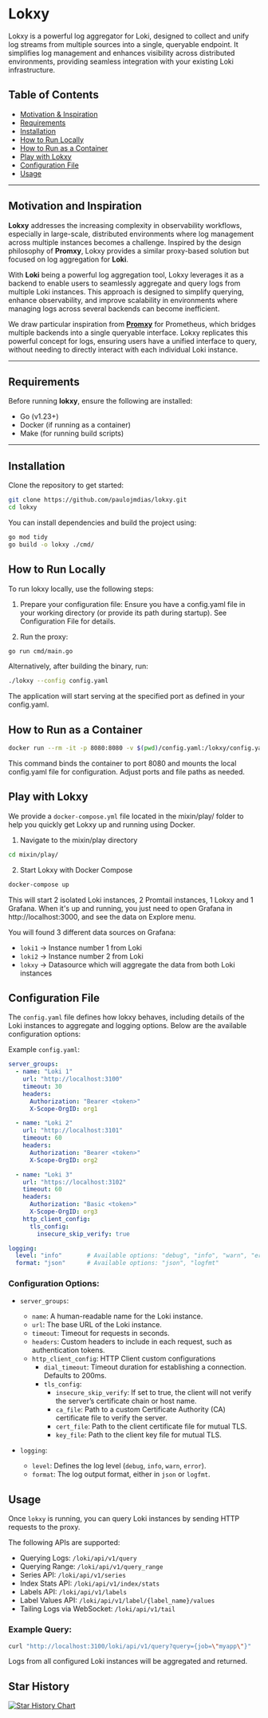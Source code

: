 # Lokxy
Lokxy is a powerful log aggregator for Loki, designed to collect and unify log streams from multiple sources into a single, queryable endpoint. It simplifies log management and enhances visibility across distributed environments, providing seamless integration with your existing Loki infrastructure.

## Table of Contents
- [Motivation & Inspiration](#motivation-and-inspiration)
- [Requirements](#requirements)
- [Installation](#installation)
- [How to Run Locally](#how-to-run-locally)
- [How to Run as a Container](#how-to-run-as-a-container)
- [Play with Lokxy](#play-with-lokxy)
- [Configuration File](#configuration-file)
- [Usage](#usage)

---

## Motivation and Inspiration

**Lokxy** addresses the increasing complexity in observability workflows, especially in large-scale, distributed environments where log management across multiple instances becomes a challenge. Inspired by the design philosophy of **Promxy**, Lokxy provides a similar proxy-based solution but focused on log aggregation for **Loki**.

With **Loki** being a powerful log aggregation tool, Lokxy leverages it as a backend to enable users to seamlessly aggregate and query logs from multiple Loki instances. This approach is designed to simplify querying, enhance observability, and improve scalability in environments where managing logs across several backends can become inefficient.

We draw particular inspiration from **[Promxy](https://github.com/jacksontj/promxy)** for Prometheus, which bridges multiple backends into a single queryable interface. Lokxy replicates this powerful concept for logs, ensuring users have a unified interface to query, without needing to directly interact with each individual Loki instance.

---

## Requirements
Before running **lokxy**, ensure the following are installed:

- Go (v1.23+)
- Docker (if running as a container)
- Make (for running build scripts)

---

## Installation

Clone the repository to get started:

```bash
git clone https://github.com/paulojmdias/lokxy.git
cd lokxy
```

You can install dependencies and build the project using:

```bash
go mod tidy
go build -o lokxy ./cmd/
```

## How to Run Locally

To run lokxy locally, use the following steps:

1. Prepare your configuration file:
Ensure you have a config.yaml file in your working directory (or provide its path during startup). See Configuration File for details.

2. Run the proxy:

```bash
go run cmd/main.go
```

Alternatively, after building the binary, run:

```bash
./lokxy --config config.yaml
```

The application will start serving at the specified port as defined in your config.yaml.


## How to Run as a Container

```bash
docker run --rm -it -p 8080:8080 -v $(pwd)/config.yaml:/lokxy/config.yaml lokxy:latest lokxy --config /lokxy/config.yaml
```

This command binds the container to port 8080 and mounts the local config.yaml file for configuration. Adjust ports and file paths as needed.

## Play with Lokxy

We provide a `docker-compose.yml` file located in the mixin/play/ folder to help you quickly get Lokxy up and running using Docker.

1. Navigate to the mixin/play directory
```sh
cd mixin/play/
```

2. Start Lokxy with Docker Compose
```sh
docker-compose up
```

This will start 2 isolated Loki instances, 2 Promtail instances, 1 Lokxy and 1 Grafana. When it's up and running, you just need to open Grafana in http://localhost:3000, and see the data on Explore menu.

You will found 3 different data sources on Grafana:
* `loki1` -> Instance number 1 from Loki
* `loki2` -> Instance number 2 from Loki
* `lokxy` -> Datasource which will aggregate the data from both Loki instances

## Configuration File

The `config.yaml` file defines how lokxy behaves, including details of the Loki instances to aggregate and logging options. Below are the available configuration options:

Example `config.yaml`:

```yaml
server_groups:
  - name: "Loki 1"
    url: "http://localhost:3100"
    timeout: 30
    headers:
      Authorization: "Bearer <token>"
      X-Scope-OrgID: org1

  - name: "Loki 2"
    url: "http://localhost:3101"
    timeout: 60
    headers:
      Authorization: "Bearer <token>"
      X-Scope-OrgID: org2

  - name: "Loki 3"
    url: "https://localhost:3102"
    timeout: 60
    headers:
      Authorization: "Basic <token>"
      X-Scope-OrgID: org3
    http_client_config:
      tls_config:
        insecure_skip_verify: true

logging:
  level: "info"       # Available options: "debug", "info", "warn", "error"
  format: "json"      # Available options: "json", "logfmt"
```

### Configuration Options:

* `server_groups`:
    * `name`: A human-readable name for the Loki instance.
    * `url`: The base URL of the Loki instance.
    * `timeout`: Timeout for requests in seconds.
    * `headers`: Custom headers to include in each request, such as authentication tokens.
    * `http_client_config`: HTTP Client custom configurations
        * `dial_timeout`: Timeout duration for establishing a connection. Defaults to 200ms.
        * `tls_config`:
            * `insecure_skip_verify`: If set to true, the client will not verify the server’s certificate chain or host name.
            * `ca_file`: Path to a custom Certificate Authority (CA) certificate file to verify the server.
            * `cert_file`: Path to the client certificate file for mutual TLS.
            * `key_file`: Path to the client key file for mutual TLS.

* `logging`:
    * `level`: Defines the log level (`debug`, `info`, `warn`, `error`).
    * `format`: The log output format, either in `json` or `logfmt`.

## Usage

Once `lokxy` is running, you can query Loki instances by sending HTTP requests to the proxy.

The following APIs are supported:
* Querying Logs: `/loki/api/v1/query`
* Querying Range: `/loki/api/v1/query_range`
* Series API: `/loki/api/v1/series`
* Index Stats API: `/loki/api/v1/index/stats`
* Labels API: `/loki/api/v1/labels`
* Label Values API: `/loki/api/v1/label/{label_name}/values`
* Tailing Logs via WebSocket: `/loki/api/v1/tail`

### Example Query:

```bash
curl "http://localhost:3100/loki/api/v1/query?query={job=\"myapp\"}"
```

Logs from all configured Loki instances will be aggregated and returned.

## Star History

[![Star History Chart](https://api.star-history.com/svg?repos=paulojmdias/lokxy&type=Date)](https://www.star-history.com/#paulojmdias/lokxy&Date)

